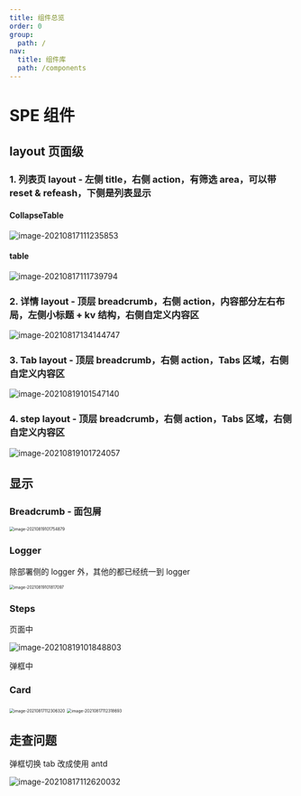 ```yaml
---
title: 组件总览
order: 0
group:
  path: /
nav:
  title: 组件库
  path: /components
---
```


# SPE 组件

## layout 页面级

### 1. 列表页 layout - 左侧 title，右侧 action，有筛选 area，可以带 reset & refeash，下侧是列表显示

#### CollapseTable

![image-20210817111235853](./images/image-20210817111235853.png)

#### table

![image-20210817111739794](./images/image-20210817111739794.png)

### 2. 详情 layout - 顶层 breadcrumb，右侧 action，内容部分左右布局，左侧小标题 + kv 结构，右侧自定义内容区

![image-20210817134144747](./images/image-20210817134144747.png)

### 3. Tab layout - 顶层 breadcrumb，右侧 action，Tabs 区域，右侧自定义内容区

![image-20210819101547140](./images/image-20210819101547140.png)

### 4. step layout - 顶层 breadcrumb，右侧 action，Tabs 区域，右侧自定义内容区

![image-20210819101724057](./images/image-20210819101724057.png)

## 显示

### Breadcrumb - 面包屑

<img src="./images/image-20210819101754879.png" alt="image-20210819101754879" style="zoom:50%;" />

### Logger

除部署侧的 logger 外，其他的都已经统一到 logger

<img src="./images/image-20210819101817097.png" alt="image-20210819101817097" style="zoom:50%;" />

### Steps

页面中

![image-20210819101848803](./images/image-20210819101848803.png)

弹框中

### Card

<img src="./images/image-20210817112306320.png" alt="image-20210817112306320" style="zoom:50%;" />

<img src="./images/image-20210817112318693.png" alt="image-20210817112318693" style="zoom:50%;" />

## 走查问题

弹框切换 tab 改成使用 antd

![image-20210817112620032](./images/image-20210817112620032.png)
